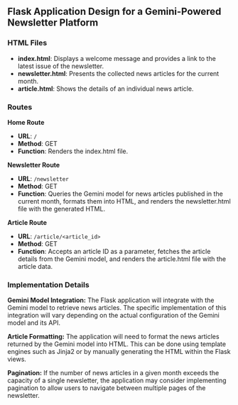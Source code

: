 ## Flask Application Design for a Gemini-Powered Newsletter Platform

### HTML Files

- **index.html**: Displays a welcome message and provides a link to the latest issue of the newsletter.
- **newsletter.html**: Presents the collected news articles for the current month.
- **article.html**: Shows the details of an individual news article.

### Routes

**Home Route**

- **URL**: `/`
- **Method**: GET
- **Function**: Renders the index.html file.

**Newsletter Route**

- **URL**: `/newsletter`
- **Method**: GET
- **Function**: Queries the Gemini model for news articles published in the current month, formats them into HTML, and renders the newsletter.html file with the generated HTML.

**Article Route**

- **URL**: `/article/<article_id>`
- **Method**: GET
- **Function**: Accepts an article ID as a parameter, fetches the article details from the Gemini model, and renders the article.html file with the article data.

### Implementation Details

**Gemini Model Integration:** The Flask application will integrate with the Gemini model to retrieve news articles. The specific implementation of this integration will vary depending on the actual configuration of the Gemini model and its API.

**Article Formatting:** The application will need to format the news articles returned by the Gemini model into HTML. This can be done using template engines such as Jinja2 or by manually generating the HTML within the Flask views.

**Pagination:** If the number of news articles in a given month exceeds the capacity of a single newsletter, the application may consider implementing pagination to allow users to navigate between multiple pages of the newsletter.